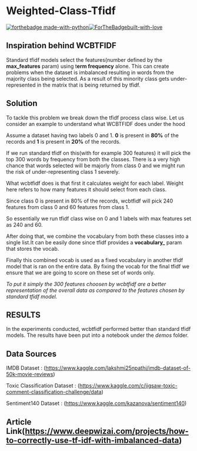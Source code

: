 # Weighted-Class-Tfidf
[![forthebadge made-with-python](http://ForTheBadge.com/images/badges/made-with-python.svg)](https://www.python.org/)[![ForTheBadgebuilt-with-love](http://ForTheBadge.com/images/badges/built-with-love.svg)](https://github.com/SauravPattnaikCS60/Weighted-Class-Based-Tfidf)

## Inspiration behind WCBTFIDF

Standard tfidf models select the features(number defined by the **max_features** param) using t**erm frequency** alone.
This can create problems when the dataset is imbalanced resulting in words from the majority class being selected.
As a result of this minority class gets under-represented in the matrix that is being returned by tfidf.


## Solution

To tackle this problem we break down the tfidf process class wise.
Let us consider an example to understand what WCBTFIDF does under the hood

Assume a dataset having two labels 0 and 1.
**0** is present in **80%** of the records and **1** is present in **20%** of the records.

If we run standard tfidf on this(with for example 300 features) it will pick the top 300 words by frequency
from both the classes. There is a very high chance that words selected will be majorly from class 0 and we 
might run the risk of under-representing class 1 severely.

What wcbtfidf does is that first it calculates weight for each label.
Weight here refers to how many features it should select from each class.

Since class 0 is present in 80% of the records, wcbtfidf will pick 240 features from class 0 and 60 features
from class 1.

So essentially we run tfidf class wise on 0 and 1 labels with max features set as 240 and 60.

After doing that, we combine the vocabulary from both these classes into a single list.It can be easily done since
tfidf provides a **vocabulary_** param that stores the vocab.

Finally this combined vocab is used as a fixed vocabulary in another tfidf model that is ran on the entire data.
By fixing the vocab for the final tfidf we ensure that we are going to score on these set of words only.

_To put it simply the 300 features choosen by wcbtfidf are a better representation of the overall data as compared
to the features chosen by standard tfidf model._

## RESULTS

In the experiments conducted, wcbtfidf performed better than standard tfidf models. The results have been put
into a notebook under the _demos_ folder.

## Data Sources

IMDB Dataset : (https://www.kaggle.com/lakshmi25npathi/imdb-dataset-of-50k-movie-reviews)

Toxic Classification Dataset : (https://www.kaggle.com/c/jigsaw-toxic-comment-classification-challenge/data)

Sentiment140 Dataset : (https://www.kaggle.com/kazanova/sentiment140)


## Article Link(https://www.deepwizai.com/projects/how-to-correctly-use-tf-idf-with-imbalanced-data)
